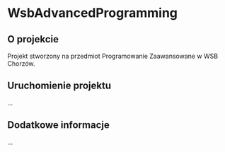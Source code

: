 # WsbAdvancedProgramming

## O projekcie

Projekt stworzony na przedmiot Programowanie Zaawansowane w WSB Chorzów.

## Uruchomienie projektu

...

## Dodatkowe informacje

...

